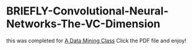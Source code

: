 # BRIEFLY-Convolutional-Neural-Networks-The-VC-Dimension


this was completed for [A Data Mining Class](https://github.com/mikeizbicki)
Click the PDF file and enjoy!
